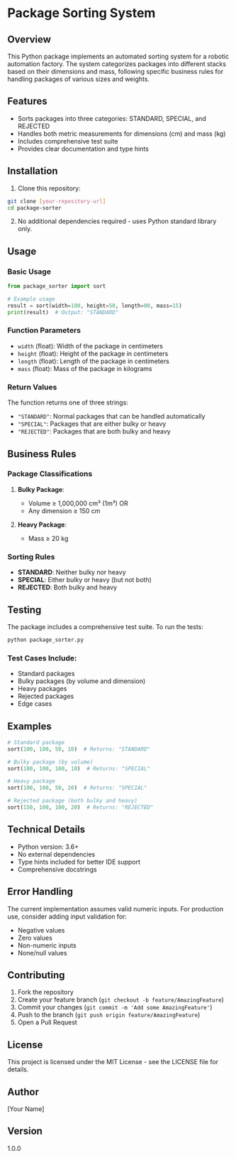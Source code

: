 # Package Sorting System

## Overview

This Python package implements an automated sorting system for a robotic automation factory. The system categorizes packages into different stacks based on their dimensions and mass, following specific business rules for handling packages of various sizes and weights.

## Features

- Sorts packages into three categories: STANDARD, SPECIAL, and REJECTED
- Handles both metric measurements for dimensions (cm) and mass (kg)
- Includes comprehensive test suite
- Provides clear documentation and type hints

## Installation

1. Clone this repository:

```bash
git clone [your-repository-url]
cd package-sorter
```

2. No additional dependencies required - uses Python standard library only.

## Usage

### Basic Usage

```python
from package_sorter import sort

# Example usage
result = sort(width=100, height=50, length=80, mass=15)
print(result)  # Output: "STANDARD"
```

### Function Parameters

- `width` (float): Width of the package in centimeters
- `height` (float): Height of the package in centimeters
- `length` (float): Length of the package in centimeters
- `mass` (float): Mass of the package in kilograms

### Return Values

The function returns one of three strings:

- `"STANDARD"`: Normal packages that can be handled automatically
- `"SPECIAL"`: Packages that are either bulky or heavy
- `"REJECTED"`: Packages that are both bulky and heavy

## Business Rules

### Package Classifications

1. **Bulky Package**:

   - Volume ≥ 1,000,000 cm³ (1m³) OR
   - Any dimension ≥ 150 cm

2. **Heavy Package**:
   - Mass ≥ 20 kg

### Sorting Rules

- **STANDARD**: Neither bulky nor heavy
- **SPECIAL**: Either bulky or heavy (but not both)
- **REJECTED**: Both bulky and heavy

## Testing

The package includes a comprehensive test suite. To run the tests:

```bash
python package_sorter.py
```

### Test Cases Include:

- Standard packages
- Bulky packages (by volume and dimension)
- Heavy packages
- Rejected packages
- Edge cases

## Examples

```python
# Standard package
sort(100, 100, 50, 10)  # Returns: "STANDARD"

# Bulky package (by volume)
sort(100, 100, 100, 10)  # Returns: "SPECIAL"

# Heavy package
sort(100, 100, 50, 20)  # Returns: "SPECIAL"

# Rejected package (both bulky and heavy)
sort(150, 100, 100, 20)  # Returns: "REJECTED"
```

## Technical Details

- Python version: 3.6+
- No external dependencies
- Type hints included for better IDE support
- Comprehensive docstrings

## Error Handling

The current implementation assumes valid numeric inputs. For production use, consider adding input validation for:

- Negative values
- Zero values
- Non-numeric inputs
- None/null values

## Contributing

1. Fork the repository
2. Create your feature branch (`git checkout -b feature/AmazingFeature`)
3. Commit your changes (`git commit -m 'Add some AmazingFeature'`)
4. Push to the branch (`git push origin feature/AmazingFeature`)
5. Open a Pull Request

## License

This project is licensed under the MIT License - see the LICENSE file for details.

## Author

[Your Name]

## Version

1.0.0
